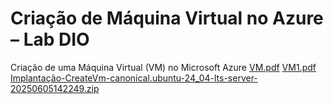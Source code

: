 # Criação de Máquina Virtual no Azure – Lab DIO
Criação de uma Máquina Virtual (VM) no Microsoft Azure
[VM.pdf](https://github.com/user-attachments/files/20615396/VM.pdf)
[VM1.pdf](https://github.com/user-attachments/files/20615398/VM1.pdf)
[Implantação-CreateVm-canonical.ubuntu-24_04-lts-server-20250605142249.zip](https://github.com/user-attachments/files/20615399/Implantacao-CreateVm-canonical.ubuntu-24_04-lts-server-20250605142249.zip)

